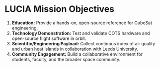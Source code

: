 # LUCIA Mission Objectives

1. **Education:** Provide a hands-on, open-source reference for CubeSat engineering.
2. **Technology Demonstration:** Test and validate COTS hardware and open-source flight software in orbit.
3. **Scientific/Engineering Payload:** Collect continous index of air quality and urban heat islands in collaboration with Leeds University.
4. **Community Engagement:** Build a collaborative environment for students, faculty, and the broader space community.